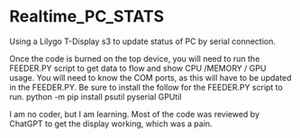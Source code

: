 # Realtime_PC_STATS
Using a Lilygo T-Display s3 to update status of PC by serial connection.

Once the code is burned on the top device, you will need to run the FEEDER.PY script to get data to flow and show CPU /MEMORY / GPU usage.
You will need to know the COM ports, as this will have to be updated in the FEEDER.PY.
Be sure to install the follow for the FEEDER.PY script to run.
python -m pip install psutil pyserial GPUtil


I am no coder, but I am learning. Most of the code was reviewed by ChatGPT to get the display working, which was a pain.

